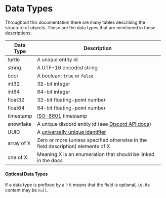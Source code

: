 # Data Types
Throughout this documentation there are many tables describing the structure of objects. These are the data types that
are mentioned in these descriptions:

| Data Type  | Description                                                                                                   |
|------------|---------------------------------------------------------------------------------------------------------------|
| turtle     | A unique entity id                                                                                            |
| string     | A UTF-16 encoded string                                                                                       |
| bool       | A boolean; `true` or `false`                                                                                  |
| int32      | 32-bit integer                                                                                                |
| int64      | 64-bit integer                                                                                                |
| float32    | 32-bit floating-point number                                                                                  |
| float64    | 64-bit floating-point number                                                                                  |
| timestamp  | [ISO-8601](https://en.wikipedia.org/wiki/ISO_8601) timestamp                                                  |
| snowflake  | A unique discord entity id (see [Discord API docs](https://discord.com/developers/docs/reference#snowflakes)) |
| UUID       | A [universally unique identifier](https://en.wikipedia.org/wiki/Universally_unique_identifier)                |
| array of X | Zero or more (unless specified otherwise in the field description) elements of X                              |
| one of X   | Meaning X is an enumeration that should be linked in the docs                                                 |

#### Optional Data Types
If a data type is prefixed by a `?` it means that the field is optional, i.e. its content may be `null`.